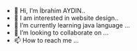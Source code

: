 - 👋 Hi, I’m İbrahim AYDIN..
- 👀 I am interested in website design..
- 🌱 I’m currently learning java language ...
- 💞️ I’m looking to collaborate on ...
- 📫 How to reach me ...

<!---
ibrahimaydn/ibrahimaydn is a ✨ special ✨ repository because its `README.md` (this file) appears on your GitHub profile.
You can click the Preview link to take a look at your changes.
--->
